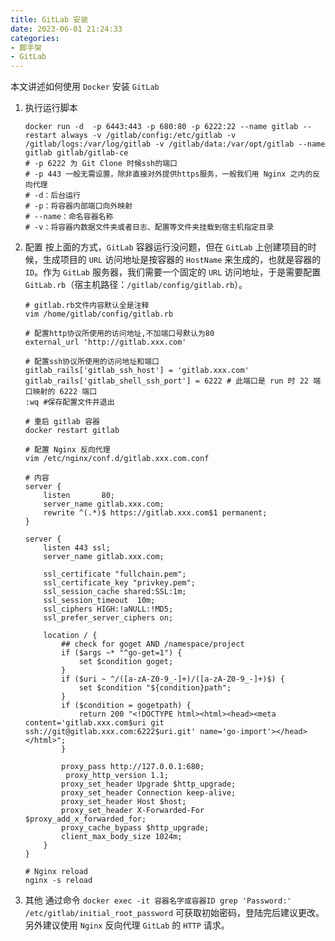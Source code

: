 ```yaml
---
title: GitLab 安装
date: 2023-06-01 21:24:33
categories: 
- 脚手架
- GitLab
---
```


本文讲述如何使用 `Docker` 安装 `GitLab`

1. 执行运行脚本

   ``` shell
   docker run -d  -p 6443:443 -p 680:80 -p 6222:22 --name gitlab --restart always -v /gitlab/config:/etc/gitlab -v /gitlab/logs:/var/log/gitlab -v /gitlab/data:/var/opt/gitlab --name gitlab gitlab/gitlab-ce
   # -p 6222 为 Git Clone 时候ssh的端口
   # -p 443 一般无需设置，除非直接对外提供https服务，一般我们用 Nginx 之内的反向代理
   # -d：后台运行
   # -p：将容器内部端口向外映射
   # --name：命名容器名称
   # -v：将容器内数据文件夹或者日志、配置等文件夹挂载到宿主机指定目录
   ```

2. 配置
   按上面的方式，`GitLab` 容器运行没问题，但在 `GitLab` 上创建项目的时候，生成项目的 `URL` 访问地址是按容器的 `HostName` 来生成的，也就是容器的 `ID`。作为 `GitLab` 服务器，我们需要一个固定的 `URL` 访问地址，于是需要配置 `GitLab.rb`（宿主机路径：`/gitlab/config/gitlab.rb`）。

   ```shell
   # gitlab.rb文件内容默认全是注释
   vim /home/gitlab/config/gitlab.rb
   ```

   ``` shell
   # 配置http协议所使用的访问地址,不加端口号默认为80
   external_url 'http://gitlab.xxx.com'

   # 配置ssh协议所使用的访问地址和端口
   gitlab_rails['gitlab_ssh_host'] = 'gitlab.xxx.com'
   gitlab_rails['gitlab_shell_ssh_port'] = 6222 # 此端口是 run 时 22 端口映射的 6222 端口
   :wq #保存配置文件并退出
   ```

   ``` shell
   # 重启 gitlab 容器
   docker restart gitlab
   ```

   ``` shell
   # 配置 Nginx 反向代理
   vim /etc/nginx/conf.d/gitlab.xxx.com.conf

   # 内容
   server {
       listen       80;
       server_name gitlab.xxx.com;
       rewrite ^(.*)$ https://gitlab.xxx.com$1 permanent;
   }

   server {
       listen 443 ssl;	
       server_name gitlab.xxx.com;

       ssl_certificate "fullchain.pem";
       ssl_certificate_key "privkey.pem";
       ssl_session_cache shared:SSL:1m;
       ssl_session_timeout  10m;
       ssl_ciphers HIGH:!aNULL:!MD5;
       ssl_prefer_server_ciphers on;

       location / {
 	       ## check for goget AND /namespace/project
      	   if ($args ~* "^go-get=1") {
		       set $condition goget;
		   }
           if ($uri ~ ^/([a-zA-Z0-9_-]+)/([a-zA-Z0-9_-]+)$) {
		       set $condition "${condition}path";
           }
           if ($condition = gogetpath) {
		       return 200 "<!DOCTYPE html><html><head><meta content='gitlab.xxx.com$uri git ssh://git@gitlab.xxx.com:6222$uri.git' name='go-import'></head></html>";
           }

           proxy_pass http://127.0.0.1:680;
          	proxy_http_version 1.1;
           proxy_set_header Upgrade $http_upgrade;
           proxy_set_header Connection keep-alive;
           proxy_set_header Host $host;
           proxy_set_header X-Forwarded-For  $proxy_add_x_forwarded_for;
           proxy_cache_bypass $http_upgrade;
           client_max_body_size 1024m;
       }
   }

   # Nginx reload
   nginx -s reload
   ```

3. 其他
   通过命令 `docker exec -it 容器名字或容器ID grep 'Password:' /etc/gitlab/initial_root_password` 可获取初始密码，登陆完后建议更改。另外建议使用 `Nginx` 反向代理 `GitLab` 的 `HTTP` 请求。

